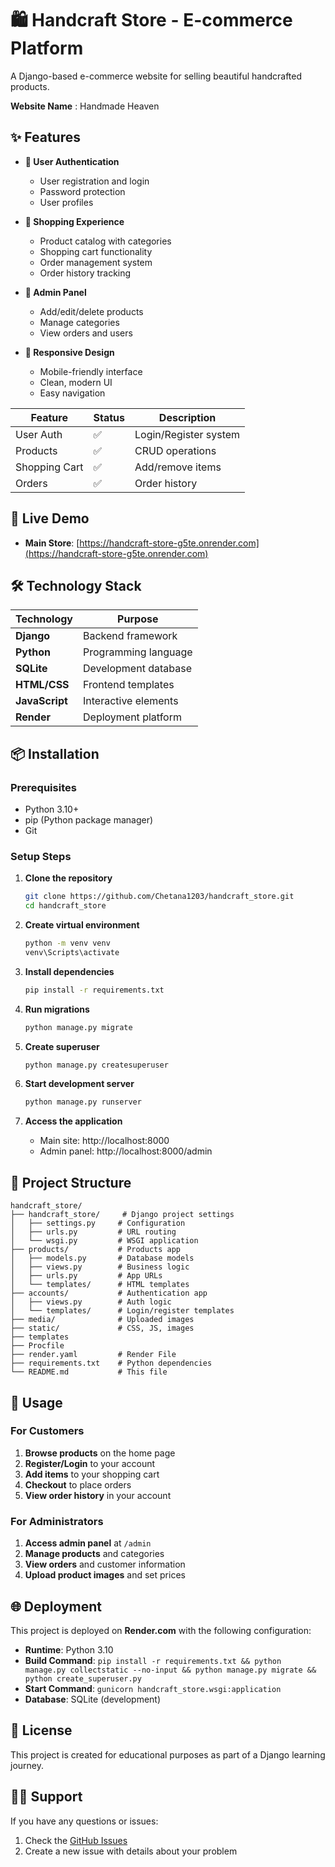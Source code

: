 # 🛍️ Handcraft Store - E-commerce Platform

A Django-based e-commerce website for selling beautiful handcrafted products.

**Website Name** : Handmade Heaven

## ✨ Features

- **👥 User Authentication**
  - User registration and login
  - Password protection
  - User profiles

- **🛒 Shopping Experience**
  - Product catalog with categories
  - Shopping cart functionality
  - Order management system
  - Order history tracking

- **🎨 Admin Panel**
  - Add/edit/delete products
  - Manage categories
  - View orders and users

- **📱 Responsive Design**
  - Mobile-friendly interface
  - Clean, modern UI
  - Easy navigation
    
| Feature | Status | Description |
|---------|--------|-------------|
| User Auth | ✅ | Login/Register system |
| Products | ✅ | CRUD operations |
| Shopping Cart | ✅ | Add/remove items |
| Orders | ✅ | Order history |
## 🚀 Live Demo

- **Main Store**: [https://handcraft-store-g5te.onrender.com](https://handcraft-store-g5te.onrender.com)

## 🛠️ Technology Stack

| Technology | Purpose |
|------------|---------|
| **Django** | Backend framework |
| **Python** | Programming language |
| **SQLite** | Development database |
| **HTML/CSS** | Frontend templates |
| **JavaScript** | Interactive elements |
| **Render** | Deployment platform |

## 📦 Installation

### Prerequisites
- Python 3.10+
- pip (Python package manager)
- Git

### Setup Steps

1. **Clone the repository**
   ```bash
   git clone https://github.com/Chetana1203/handcraft_store.git
   cd handcraft_store
   ```

2. **Create virtual environment**
   ```bash
   python -m venv venv
   venv\Scripts\activate
   ```

3. **Install dependencies**
   ```bash
   pip install -r requirements.txt
   ```

4. **Run migrations**
   ```bash
   python manage.py migrate
   ```

5. **Create superuser**
   ```bash
   python manage.py createsuperuser
   ```

6. **Start development server**
   ```bash
   python manage.py runserver
   ```

7. **Access the application**
   - Main site: http://localhost:8000
   - Admin panel: http://localhost:8000/admin

## 📁 Project Structure

```
handcraft_store/
├── handcraft_store/     # Django project settings
│   ├── settings.py     # Configuration
│   ├── urls.py         # URL routing
│   └── wsgi.py         # WSGI application
├── products/           # Products app
│   ├── models.py       # Database models
│   ├── views.py        # Business logic
│   ├── urls.py         # App URLs
│   └── templates/      # HTML templates
├── accounts/           # Authentication app
│   ├── views.py        # Auth logic
│   └── templates/      # Login/register templates
├── media/              # Uploaded images
├── static/             # CSS, JS, images
├── templates         
├── Procfile
├── render.yaml         # Render File
├── requirements.txt    # Python dependencies
└── README.md           # This file
```

## 🎯 Usage

### For Customers
1. **Browse products** on the home page
2. **Register/Login** to your account
3. **Add items** to your shopping cart
4. **Checkout** to place orders
5. **View order history** in your account

### For Administrators
1. **Access admin panel** at `/admin`
2. **Manage products** and categories
3. **View orders** and customer information
4. **Upload product images** and set prices

## 🌐 Deployment

This project is deployed on **Render.com** with the following configuration:

- **Runtime**: Python 3.10
- **Build Command**: `pip install -r requirements.txt && python manage.py collectstatic --no-input && python manage.py migrate && python create_superuser.py`
- **Start Command**: `gunicorn handcraft_store.wsgi:application`
- **Database**: SQLite (development)


## 📝 License

This project is created for educational purposes as part of a Django learning journey.

## 🙋‍♂️ Support

If you have any questions or issues:

1. Check the [GitHub Issues](https://github.com/Chetana1203/handcraft_store/issues)
2. Create a new issue with details about your problem

